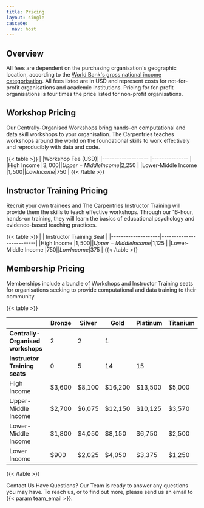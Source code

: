 ```yaml
---
title: Pricing
layout: single
cascade:
  nav: host
---
```


## Overview

All fees are dependent on the purchasing organisation's geographic location, according to the [World Bank's gross national income categorisation](https://datahelpdesk.worldbank.org/knowledgebase/articles/906519-world-bank-country-and-lending-groups). All fees listed are in USD and represent costs for not-for-profit organisations and academic institutions. Pricing for for-profit organisations is four times the price listed for non-profit organisations.

## Workshop Pricing

Our Centrally-Organised Workshops bring hands-on computational and data skill workshops to your organisation. The Carpentries teaches workshops around the world on the foundational skills to work effectively and reproducibly with data and code.


{{< table >}}
|                    |Workshop Fee (USD)|
|------------------- |---------------   |
|High Income         |$3,000            |
|Upper-Middle Income |$2,250            |
|Lower-Middle Income |$1,500            |
|Low Income          |$750              |
{{< /table >}}

## Instructor Training Pricing

Recruit your own trainees and The Carpentries Instructor Training will provide them the skills to teach effective workshops. Through our 16-hour, hands-on training, they will learn the basics of educational psychology and evidence-based teaching practices.

{{< table >}}
|                    | Instructor Training Seat |
|--------------------|--------------------------|
|High Income         |$1,500                    |
|Upper-Middle Income |$1,125                    |
|Lower-Middle Income |$750                      |
|Low Income          |$375                      |
{{< /table >}}

## Membership Pricing

Memberships include a bundle of Workshops and Instructor Training seats for organisations seeking to provide computational and data training to their community.

{{< table >}}

|                                 | Bronze | Silver | Gold    | Platinum | Titanium |
|------------------------         |--------|--------|---------| ---------| -------- |
|**Centrally-Organised workshops**| 2      | 2      | 1       |          |          |
|**Instructor Training seats**    | 0      | 5      | 14      | 15       |          |
|High Income                      | $3,600 | $8,100 | $16,200 | $13,500  |   $5,000 |
|Upper-Middle Income              | $2,700 | $6,075 | $12,150 | $10,125  |   $3,570 |
|Lower-Middle Income              | $1,800 | $4,050 | $8,150  | $6,750   |   $2,500 |
|Lower Income                     | $900   | $2,025 | $4,050  | $3,375   |   $1,250 |
{{< /table >}}

Contact Us
Have Questions? Our Team is ready to answer any questions you may have. To reach us, or to find out more, please send us an email to {{< param team_email >}}.